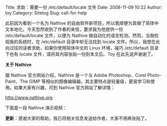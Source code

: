 Title: 求助：需要一份 /etc/default/locate 文件
Date: 2008-11-09 10:22
Author: toy
Category: Sitelog
Slug: call-for-help

此前因为看到一个名为 Nathive
的自由软件新项目，所以我顺便为其做了简体中文本地化。今天忽然收到了作者的来信，要求我为他提供一份
/etc/default/locate 文件，以便为 Nathive
做自动化的语言检测。然而，当我检视我的系统时，在 /etc/default
目录中却无法找到 locate
文件。所以，我想在此向过往的读者求助，如果你使用简体中文的 Linux
环境，碰巧 /etc/default 目录下也有 locate
文件，请将其内容张贴一份到本文后。Toy 在此先说声谢谢了。

**关于 Nathive**

据 Nathive 官方网站介绍，Nathive 是一个与 Adobe Photoshop、Corel
Photo-Paint、The GIMP
等相似的图像编辑器。其主要特点是轻量级，更易学习和使用。如果大家有兴趣，可到
Nathive 官方网站了解详情：

<http://www.nathive.org>

下面是一段 Nathive 演示视频：

**更新**：感谢大家的帮助，我已将相关信息发送给作者，大家不用再张贴了。
